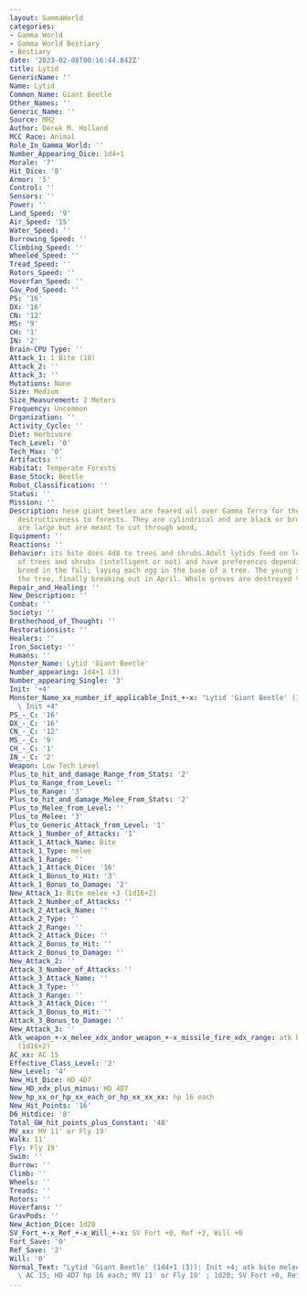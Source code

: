 ```yaml
---
layout: GammaWorld
categories:
- Gamma World
- Gamma World Bestiary
- Bestiary
date: '2023-02-08T00:16:44.842Z'
title: Lytid
GenericName: ''
Name: Lytid
Common_Name: Giant Beetle
Other_Names: ''
Generic_Name: ''
Source: MM2
Author: Derek M. Holland
MCC Race: Animal
Role_In_Gamma_World: ''
Number_Appearing_Dice: 1d4+1
Morale: '7'
Hit_Dice: '8'
Armor: '5'
Control: ''
Sensors: ''
Power: ''
Land_Speed: '9'
Air_Speed: '15'
Water_Speed: ''
Burrowing_Speed: ''
Climbing_Speed: ''
Wheeled_Speed: ''
Tread_Speed: ''
Rotors_Speed: ''
Hoverfan_Speed: ''
Gav_Pod_Speed: ''
PS: '16'
DX: '16'
CN: '12'
MS: '9'
CH: '1'
IN: '2'
Brain-CPU Type: ''
Attack_1: 1 Bite (18)
Attack_2: ''
Attack_3: ''
Mutations: None
Size: Medium
Size_Measurement: 2 Meters
Frequency: Uncommon
Organization: ''
Activity_Cycle: ''
Diet: Herbivore
Tech_Level: '0'
Tech_Max: '0'
Artifacts: ''
Habitat: Temperate Forests
Base_Stock: Beetle
Robot_Classification: ''
Status: ''
Mission: ''
Description: hese giant beetles are feared all over Gamma Terra for their extreme
  destructiveness to forests. They are cylindrical and are black or brown. Their mandibles
  are large but are meant to cut through wood,
Equipment: ''
Reactions: ''
Behavior: its bite does 4d8 to trees and shrubs.Adult lytids feed on leaves and branches
  of trees and shrubs (intelligent or not) and have preferences depending on the subspecies.They
  breed in the fall; laying each egg in the base of a tree. The young slowly kill
  the tree, finally breaking out in April. Whole groves are destroyed this way.
Repair_and_Healing: ''
New_Description: ''
Combat: ''
Society: ''
Brotherhood_of_Thought: ''
Restorationsist: ''
Healers: ''
Iron_Society: ''
Humans: ''
Monster_Name: Lytid 'Giant Beetle'
Number_appearing: 1d4+1 (3)
Number_appearing_Single: '3'
Init: '+4'
Monster_Name_xx_number_if_applicable_Init_+-x: "Lytid 'Giant Beetle' (1d4+1 (3)):\
  \ Init +4"
PS_-_C: '16'
DX_-_C: '16'
CN_-_C: '12'
MS_-_C: '9'
CH_-_C: '1'
IN_-_C: '2'
Weapon: Low Tech Level
Plus_to_hit_and_damage_Range_from_Stats: '2'
Plus_to_Range_from_Level: ''
Plus_to_Range: '3'
Plus_to_hit_and_damage_Melee_From_Stats: '2'
Plus_to_Melee_from_Level: ''
Plus_to_Melee: '3'
Plus_to_Generic_Attack_from_Level: '1'
Attack_1_Number_of_Attacks: '1'
Attack_1_Attack_Name: Bite
Attack_1_Type: melee
Attack_1_Range: ''
Attack_1_Attack_Dice: '16'
Attack_1_Bonus_to_Hit: '3'
Attack_1_Bonus_to_Damage: '2'
New_Attack_1: Bite melee +3 (1d16+2)
Attack_2_Number_of_Attacks: ''
Attack_2_Attack_Name: ''
Attack_2_Type: ''
Attack_2_Range: ''
Attack_2_Attack_Dice: ''
Attack_2_Bonus_to_Hit: ''
Attack_2_Bonus_to_Damage: ''
New_Attack_2: ''
Attack_3_Number_of_Attacks: ''
Attack_3_Attack_Name: ''
Attack_3_Type: ''
Attack_3_Range: ''
Attack_3_Attack_Dice: ''
Attack_3_Bonus_to_Hit: ''
Attack_3_Bonus_to_Damage: ''
New_Attack_3: ''
Atk_weapon_+-x_melee_xdx_andor_weapon_+-x_missile_fire_xdx_range: atk bite melee +3
  (1d16+2)
AC_xx: AC 15
Effective_Class_Level: '2'
New_Level: '4'
New_Hit_Dice: HD 4D7
New_HD_xdx_plus_minus: HD 4D7
New_hp_xx_or_hp_xx_each_or_hp_xx_xx_xx: hp 16 each
New_Hit_Points: '16'
D6_Hitdice: '8'
Total_GW_hit_points_plus_Constant: '48'
MV_xx: MV 11' or Fly 19'
Walk: 11'
Fly: Fly 19'
Swim: ''
Burrow: ''
Climb: ''
Wheels: ''
Treads: ''
Rotors: ''
Hoverfans: ''
GravPods: ''
New_Action_Dice: 1d20
SV_Fort_+-x_Ref_+-x_Will_+-x: SV Fort +0, Ref +2, Will +0
Fort_Save: '0'
Ref_Save: '2'
Will: '0'
Normal_Text: "Lytid 'Giant Beetle' (1d4+1 (3)): Init +4; atk bite melee +3 (1d16+2);\
  \ AC 15; HD 4D7 hp 16 each; MV 11' or Fly 19' ; 1d20; SV Fort +0, Ref +2, Will +0"
...
```

